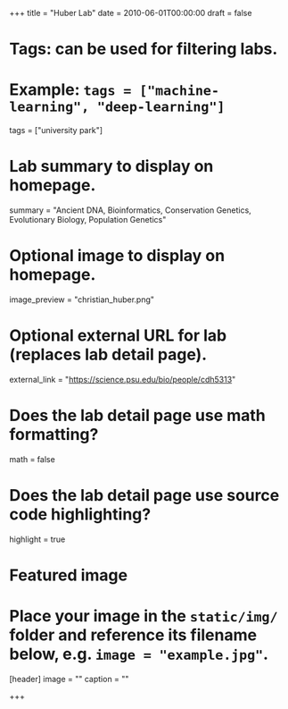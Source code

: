 +++
title = "Huber Lab"
date = 2010-06-01T00:00:00
draft = false

# Tags: can be used for filtering labs.
# Example: `tags = ["machine-learning", "deep-learning"]`
tags = ["university park"]

# Lab summary to display on homepage.
summary = "Ancient DNA, Bioinformatics, Conservation Genetics, Evolutionary Biology, Population Genetics"

# Optional image to display on homepage.
image_preview = "christian_huber.png"

# Optional external URL for lab (replaces lab detail page).
external_link = "https://science.psu.edu/bio/people/cdh5313"

# Does the lab detail page use math formatting?
math = false

# Does the lab detail page use source code highlighting?
highlight = true

# Featured image
# Place your image in the `static/img/` folder and reference its filename below, e.g. `image = "example.jpg"`.
[header]
image = ""
caption = ""

+++
